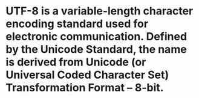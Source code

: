 # UTF-8 is a variable-length character encoding standard used for electronic communication. Defined by the Unicode Standard, the name is derived from Unicode (or Universal Coded Character Set) Transformation Format – 8-bit.

